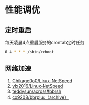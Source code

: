 # 性能调优

## 定时重启

每天凌晨4点重启服务的crontab定时任务

```bash
0 4 * * * /sbin/reboot
```

## 网络加速

1. [Chikage0o0/Linux-NetSpeed](https://github.com/Chikage0o0/Linux-NetSpeed)
1. [ylx2016/Linux-NetSpeed](https://github.com/ylx2016/Linux-NetSpeed)
3. [teddysun/across#bbrsh](https://github.com/teddysun/across#bbrsh)
2. [cx9208/bbrplus（archive）](https://github.com/cx9208/bbrplus)